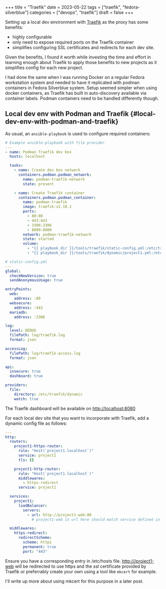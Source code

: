 +++
title = "Traefik"
date = 2023-05-22
tags = ["traefik", "fedora-silverblue"]
categories = ["devops", "traefik"]
draft = false
+++

Setting up a local dev environment with [Traefik](https://doc.traefik.io/traefik/) as the proxy has some benefits:

-   highly configurable
-   only need to expose required ports on the Traefik container
-   simplifies configuring SSL certificates and redirects for each dev site.

Given the benefits, I found it worth while investing the time and effort in learning enough about Traefik to apply those benefits to new projects as it simplifies config for each new project.

<!--more-->

I had done the same when I was running Docker on a regular Fedora workstation system and needed to have it replicated with podman containers in Fedora Silverblue system.
Setup seemed simpler when using docker containers, as Traefik has built in auto-discovery available via container labels. Podman containers need to be handled differently though.


## Local dev env with Podman and Traefik {#local-dev-env-with-podman-and-traefik}

As usual, an `ansible-playbook` is used to configure required containers:

```yaml
# Example ansible-playbook with file provider
---
- name: Podman Traefik dev box
  hosts: localhost

  tasks:
    - name: Create dev box network
      containers.podman.podman_network:
        name: podman-traefik-network
        state: present

    - name: Create Traefik container
      containers.podman.podman_container:
        name: podman-traefik
        image: traefik:v2.10.1
        ports:
          - 80:80
          - 443:443
          - 3306:3306
          - 8080:8080
        network: podman-traefik-network
        state: started
        volume:
          - "{{ playbook_dir }}/tools/traefik/static-config.yml:/etc/traefik/traefik.yml:Z"
          - "{{ playbook_dir }}/tools/traefik/dynamic/project1.yml:/etc/traefik/dynamic/project1.yml:Z"
```

```yaml
# static-config.yml
---
global:
  checkNewVersion: true
  sendAnonymousUsage: true

entryPoints:
  web:
    address: :80
  websecure:
    address: :443
  mariadb:
    address: :3306

log:
  level: DEBUG
  filePath: log/traefik.log
  format: json

accessLog:
  filePath: log/traefik-access.log
  format: json

api:
  insecure: true
  dashboard: true

providers:
  file:
    directory: /etc/traefik/dynamic
    watch: true
```

The Traefik dashboard will be available on <http://localhost:8080>

For each local dev site that you want to incorporate with Traefik, add a dynamic config file as follows:

```yaml
---
http:
  routers:
    project1-https-router:
      rule: "Host(`project1.localhost`)"
      service: project1
      tls: {}

    project1-http-router:
      rule: "Host(`project1.localhost`)"
      middlewares:
        - https-redirect
      service: project1

  services:
    project1:
      loadBalancer:
        servers:
          - url: http://project1-web:80
            # project1-web in url here should match service defined in the project1 container

  middlewares:
    https-redirect:
      redirectScheme:
        scheme: https
        permanent: true
        port: "443"
```

Ensure you have a corresponding entry in /etc/hosts file. <http:///project1-web> will be redirected to use https and the ssl certificate provided by Traefik or preferrably create your own using a tool like `mkcert` for example.

I'll write up more about using mkcert for this purpose in a later post.
